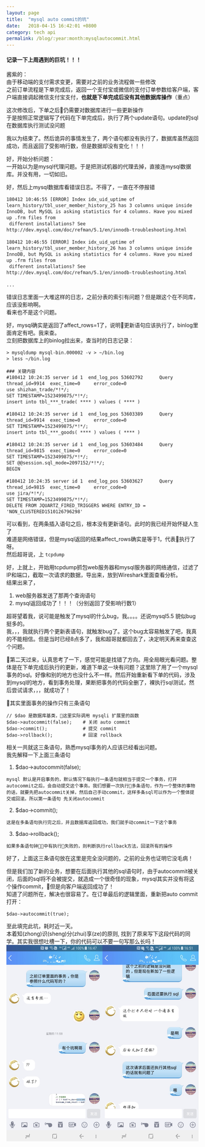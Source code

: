 ```yaml
---
layout: page
title:  "mysql auto commit的坑"
date:   2018-04-15 16:42:01 +0800
category: tech api
permalink: /blog/:year:month:mysqlautocommit.html
---
```


#### 记录一下上周遇到的巨坑！！！

酱紫的：  
由于移动端的支付需求变更，需要对之前的业务流程做一些修改  
之前订单流程是下单完成后，返回一个支付宝或微信的支付订单参数给客户端，客户端直接调起微信支付宝支付，<b>也就是下单完成后没有其他数据库操作</b>（重点）  

这次修改后，下单之后仍需要对数据库进行一些更新操作  
于是按照正常逻辑写了代码在下单完成后，执行了两个update语句。update的sql在数据库执行测试没问题

我以为结束了。然后诡异的事情发生了，两个语句都没有执行了，数据库虽然返回成功，而且返回了受影响行数，但是数据却没有变化！！！

好，开始分析问题：  
一开始以为是mysql代理问题。于是把测试机器的代理去掉，直接连mysql数据库。并没有用，一切如旧。

好，然后上mysql数据库看错误日志。不得了，一直在不停报错
```
180412 10:46:55 [ERROR] Index idx_uid_uptime of learn_history/tbl_user_member_history_25 has 3 columns unique inside InnoDB, but MySQL is asking statistics for 4 columns. Have you mixed up .frm files from
 different installations? See http://dev.mysql.com/doc/refman/5.1/en/innodb-troubleshooting.html

180412 10:46:55 [ERROR] Index idx_uid_uptime of learn_history/tbl_user_member_history_26 has 3 columns unique inside InnoDB, but MySQL is asking statistics for 4 columns. Have you mixed up .frm files from
 different installations? See http://dev.mysql.com/doc/refman/5.1/en/innodb-troubleshooting.html

...
```
错误日志里面一大堆这样的日志，之前分表的索引有问题？但是跟这个在不同库，应该没影响啊。  
看来也不是这个问题。  

好，mysql确实是返回了affect_rows=1了，说明更新语句应该执行了，binlog里面肯定有吧。我来查。   
立刻把数据库上的binlog拉出来，查当时的日志记录：
```
> mysqldump mysql-bin.000002 -v > ~/bin.log
> less ~/bin.log

### 关键内容
#180412 10:24:35 server id 1  end_log_pos 53602792      Query   thread_id=9914  exec_time=0     error_code=0
use shizhan_trade/*!*/;
SET TIMESTAMP=1523499875/*!*/;
insert into tbl_***_trade( **** ) values ( **** )

#180412 10:24:35 server id 1  end_log_pos 53603389      Query   thread_id=9914  exec_time=0     error_code=0
SET TIMESTAMP=1523499875/*!*/;
insert into tbl_***_goods( **** ) values ( **** )

#180412 10:24:35 server id 1  end_log_pos 53603484      Query   thread_id=9815  exec_time=0     error_code=0
SET TIMESTAMP=1523499875/*!*/;
SET @@session.sql_mode=2097152/*!*/;
BEGIN

#180412 10:24:35 server id 1  end_log_pos 53603627      Query   thread_id=9815  exec_time=0     error_code=0
use jira/*!*/;
SET TIMESTAMP=1523499875/*!*/;
DELETE FROM JQUARTZ_FIRED_TRIGGERS WHERE ENTRY_ID = 'NON_CLUSTERED1510126796298'
```
可以看到，在两条插入语句之后，根本没有更新语句。此时的我已经开始怀疑人生了  
难道是网络错误，但是mysql返回的结果affect_rows确实是等于1，代表执行了呀。  
然后超哥说，上 `tcpdump`

好，上就上，开始用tcpdump抓包web服务器和mysql服务器的网络通信，过滤了IP和端口，截取一次请求的数据，导出来，放到Wireshark里面查看分析。  
结果出来了，
1. web服务器发送了那两个查询语句
2. mysql返回成功了！！！（分别返回了受影响行数1） 

超哥望着我，说可能是触发了mysql的什么bug，我。。。。还说mysql5.5 貌似bug挺多的。  
我，，，我就执行两个更新表语句，就触发bug了。这个bug太容易触发了吧，我真的不能相信。但是当时已经8点多了，我和超哥就都回去了，决定明天再来查查这个问题。

第二天过来，认真思考了一下，感觉可能是找错了方向。用全局眼光看问题。整体是在下单完成后执行的更新，难道下单这一块有问题？这里除了用了一个mysql事务的sql。好像和别的地方也没什么不一样。然后开始重新看下单的代码，涉及到mysql的地方，看到事务处理，果断把事务的代码全删了，裸执行sql测试，然后尝试请求，，，就成功了！

其实里面事务的操作只有三条语句
```
// $dao 是数据库基类，这里实际调用 mysqli 扩展里的函数
$dao->autocommit(false);    # 关闭 auto commit 
$dao->commit();             # 提交 commit
$dao->rollback();           # 回滚 rollback
```
相关一共就这三条语句，熟悉mysql事务的人应该已经看出问题。  
我先解释一下上面三条语句  
1. $dao->autocommit(false);
```
mysql 默认是开启事务的，默认情况下每执行一条语句就相当于提交一个事务，打开autocommit之后，会自动提交这个事务。我们想要一次执行多条语句，作为一个整体的事物的话，就要先把autocommit关掉，然后自己手动commit，这样多条sql可以作为一个整体提交或回滚。所以第一条语句 先关闭autocommit
```
2. $dao->commit(); 
```
这是在多条语句执行完之后，并且数据库返回成功，我们就手动commit一下这个事务
```
3. $dao->rollback();
```
如果多条语句钟中有执行失败的，则判断执行rollback方法，回滚所有的操作
```
好了，上面这三条语句放在这里是完全没问题的，之前的业务也证明它没毛病！

但是我们加了新的业务，想要在后面执行其他的sql语句时，由于autocommit被关闭，后面的sql将不会被提交，就造成一个很奇怪的现象，mysql其实并没有将这个操作commit，但是向客户端返回成功了！  
知道了问题所在，解决也很容易了。在订单最后的逻辑里面，重新把auto commit打开：
```
$dao->autocommit(true);
```
至此填完此坑，耗时近一天。  
本着知(zhong)识(sheng)分(zhui)享(ze)的原则, 找到了原来写下这段代码的同学。其实我很想吐槽一下，你的代码可以不要一句写那么长吗！  
![QQ](/assets/post-images/autocommit/0D0653B8-EFE0-46D3-A495-519374D89D63.png)